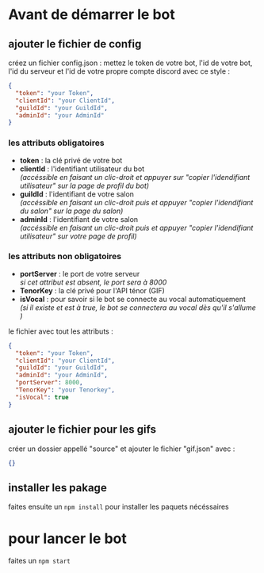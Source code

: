 # Avant de démarrer le bot

## ajouter le fichier de config

créez un fichier config.json :
mettez le token de votre bot, l'id de votre bot, l'id du serveur et l'id de votre propre compte discord avec ce style :

```json
{
  "token": "your Token",
  "clientId": "your ClientId",
  "guildId": "your GuildId",
  "adminId": "your AdminId"
}
```

### les attributs obligatoires 

- **token** : la clé privé de votre bot
- **clientId** : l'identifiant utilisateur du bot <br/> _(accéssible en faisant un clic-droit et appuyer sur "copier l'idendifiant utilisateur" sur la page de profil du bot)_
- **guildId** : l'identifiant de votre salon <br/>_(accéssible en faisant un clic-droit puis et appuyer "copier l'idendifiant du salon" sur la page du salon)_
- **adminId** : l'identifiant de votre salon <br/>_(accéssible en faisant un clic-droit puis et appuyer "copier l'idendifiant utilisateur" sur votre page de profil)_

### les attributs non obligatoires

- **portServer** : le port de votre serveur <br/> _si cet attribut est absent, le port sera à 8000_
- **TenorKey** : la clé privé pour l'API ténor (GIF)
- **isVocal** : pour savoir si le bot se connecte au vocal automatiquement<br/>_(si il existe et est à true, le bot se connectera au vocal dès qu'il s'allume )_

le fichier avec tout les attributs :

```json
{
  "token": "your Token",
  "clientId": "your ClientId",
  "guildId": "your GuildId",
  "adminId": "your AdminId",
  "portServer": 8000,
  "TenorKey": "your Tenorkey",
  "isVocal": true
}
```

## ajouter le fichier pour les gifs

créer un dossier appellé "source" et ajouter le fichier "gif.json" avec :

```json
{}
```

## installer les pakage

faites ensuite un `npm install` pour installer les paquets nécéssaires



# pour lancer le bot

faites un `npm start`
